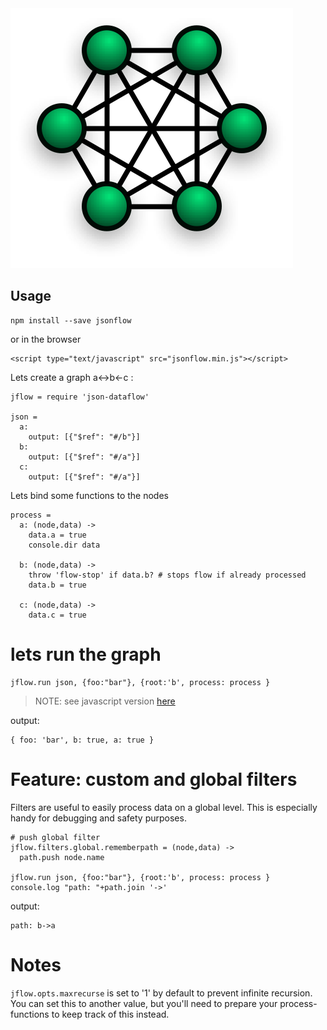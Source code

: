 <img alt="" src="logo.png"/>

## Usage 

    npm install --save jsonflow

or in the browser    

    <script type="text/javascript" src="jsonflow.min.js"></script>

Lets create a graph a<->b<-c :

    jflow = require 'json-dataflow' 

    json =
      a:
        output: [{"$ref": "#/b"}]
      b:
        output: [{"$ref": "#/a"}]
      c:
        output: [{"$ref": "#/a"}]

Lets bind some functions to the nodes

    process = 
      a: (node,data) -> 
        data.a = true
        console.dir data

      b: (node,data) ->
        throw 'flow-stop' if data.b? # stops flow if already processed
        data.b = true

      c: (node,data) ->
        data.c = true 

# lets run the graph

    jflow.run json, {foo:"bar"}, {root:'b', process: process }
 
> NOTE: see javascript version [here](/test/test.js)

output:

    { foo: 'bar', b: true, a: true }

# Feature: custom and global filters

Filters are useful to easily process data on a global level.
This is especially handy for debugging and safety purposes.

    # push global filter
    jflow.filters.global.rememberpath = (node,data) ->
      path.push node.name

    jflow.run json, {foo:"bar"}, {root:'b', process: process }
    console.log "path: "+path.join '->'

output:

    path: b->a

# Notes 

`jflow.opts.maxrecurse` is set to '1' by default to prevent infinite recursion. 
You can set this to another value, but you'll need to prepare your process-functions to keep track of this instead.

